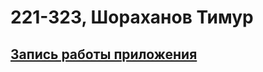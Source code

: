 # 221-323, Шораханов Тимур 
## [Запись работы приложения](https://drive.google.com/file/d/1hKZ85sTQto1DxR6JXvEiGvT8zLM2v4mI/view?usp=drive_link)